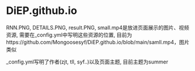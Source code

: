 # DiEP.github.io

RNN.PNG, DETAILS.PNG, result.PNG, small.mp4是放进页面展示的图片、视频资源, 需要在_config.yml中写明这些资源的位置, 目前为https://github.com/Mongoosesyf/DiEP.github.io/blob/main/samll.mp4，图片类似

_config.yml写明了作者(zjt, tll, syf..)以及页面主题, 目前主题为summer
